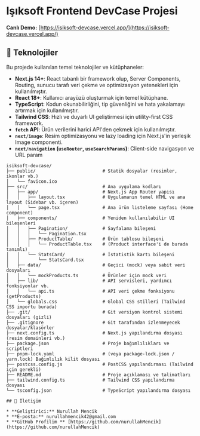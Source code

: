 # Işıksoft Frontend DevCase Projesi

**Canlı Demo:** [https://isiksoft-devcase.vercel.app/](https://isiksoft-devcase.vercel.app/)

## 🚀 Teknolojiler

Bu projede kullanılan temel teknolojiler ve kütüphaneler:

* **Next.js 14+**: React tabanlı bir framework olup, Server Components, Routing, sunucu tarafı veri çekme ve optimizasyon yetenekleri için kullanılmıştır.
* **React 18+**: Kullanıcı arayüzü oluşturmak için temel kütüphane.
* **TypeScript**: Kodun okunabilirliğini, tip güvenliğini ve hata yakalamayı artırmak için kullanılmıştır.
* **Tailwind CSS**: Hızlı ve duyarlı UI geliştirmesi için utility-first CSS framework.
* **`fetch` API**: Ürün verilerini harici API'den çekmek için kullanılmıştır.
* **`next/image`**: Resim optimizasyonu ve lazy loading için Next.js'in yerleşik Image componenti.
* **`next/navigation` (`useRouter`, `useSearchParams`)**: Client-side navigasyon ve URL param
```
isiksoft-devcase/
├── public/                         # Statik dosyalar (resimler, ikonlar vb.)
│   └── favicon.ico
├── src/                            # Ana uygulama kodları
│   ├── app/                        # Next.js App Router yapısı
│   │   ├── layout.tsx              # Uygulamanın temel HTML ve ana layout (Sidebar vb. içeren)
│   │   └── page.tsx                # Ana ürün listeleme sayfası (Home component)
│   ├── components/                 # Yeniden kullanılabilir UI bileşenleri
│   │   ├── Pagination/             # Sayfalama bileşeni
│   │   │   └── Pagination.tsx
│   │   ├── ProductTable/           # Ürün tablosu bileşeni
│   │   │   └── ProductTable.tsx    # (Product interface'i de burada tanımlı)
│   │   └── StatsCard/              # İstatistik kartı bileşeni
│   │       └── StatsCard.tsx
│   ├── data/                       # Geçici (mock) veya sabit veri dosyaları
│   │   └── mockProducts.ts         # Ürünler için mock veri
│   ├── lib/                        # API servisleri, yardımcı fonksiyonlar vb.
│   │   └── api.ts                  # API veri çekme fonksiyonu (getProducts)
│   └── globals.css                 # Global CSS stilleri (Tailwind CSS importu burada)
├── .git/                           # Git versiyon kontrol sistemi dosyaları (gizli)
├── .gitignore                      # Git tarafından izlenmeyecek dosyalar/klasörler
├── next.config.ts                  # Next.js yapılandırma dosyası (resim domainleri vb.)
├── package.json                    # Proje bağımlılıkları ve scriptleri
├── pnpm-lock.yaml                  # (veya package-lock.json / yarn.lock) Bağımlılık kilit dosyası
├── postcss.config.js               # PostCSS yapılandırması (Tailwind için gerekli)
├── README.md                       # Proje açıklaması ve talimatları
├── tailwind.config.ts              # Tailwind CSS yapılandırma dosyası
└── tsconfig.json                   # TypeScript yapılandırma dosyası

## 📧 İletişim

* **Geliştirici:** Nurullah Mencik
* **E-posta:** nurullahmencik42@gmail.com
* **GitHub Profilim ** [https://github.com/nurullahMencik](https://github.com/nurullahMencik)
